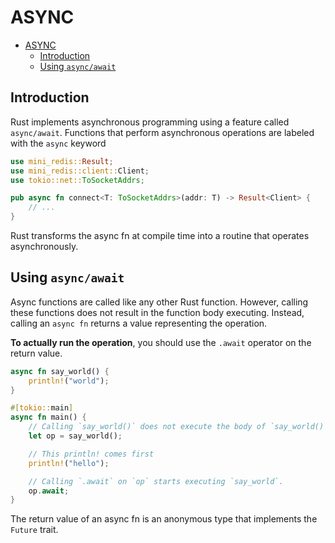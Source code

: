 # ASYNC

- [ASYNC](#async)
  - [Introduction](#introduction)
  - [Using `async/await`](#using-asyncawait)

## Introduction

Rust implements asynchronous programming using a feature called `async/await`.
Functions that perform asynchronous operations are labeled with the `async` keyword

```rust
use mini_redis::Result;
use mini_redis::client::Client;
use tokio::net::ToSocketAddrs;

pub async fn connect<T: ToSocketAddrs>(addr: T) -> Result<Client> {
    // ...
}
```

Rust transforms the async fn at compile time into a routine that operates asynchronously.

## Using `async/await`

Async functions are called like any other Rust function. However, calling these functions does not result in the function body executing. Instead, calling an `async fn` returns a value representing the operation.

**To actually run the operation**, you should use the `.await` operator on the return value.

```rust
async fn say_world() {
    println!("world");
}

#[tokio::main]
async fn main() {
    // Calling `say_world()` does not execute the body of `say_world()`.
    let op = say_world();

    // This println! comes first
    println!("hello");

    // Calling `.await` on `op` starts executing `say_world`.
    op.await;
}
```

The return value of an async fn is an anonymous type that implements the `Future` trait.
